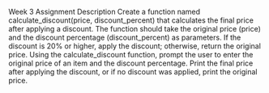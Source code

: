 Week 3 Assignment
Description
Create a function named calculate_discount(price, discount_percent) that calculates the final price after applying a discount.
The function should take the original price (price) and the discount percentage (discount_percent) as parameters. If the discount is 20% or higher, apply the discount; otherwise, return the original price.
Using the calculate_discount function,
prompt the user to enter the original price of an item and the discount percentage.
Print the final price after applying the discount,
or if no discount was applied, print the original price.
